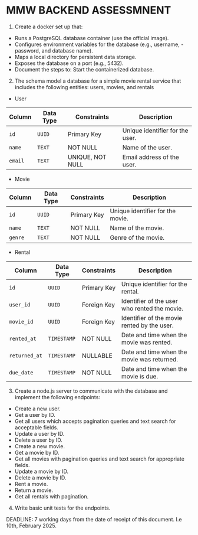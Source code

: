 # MMW BACKEND ASSESSMNENT

1. Create a docker set up that:

- Runs a PostgreSQL database container (use the official image).
- Configures environment variables for the database (e.g., username, - password, and database name).
- Maps a local directory for persistent data storage.
- Exposes the database on a port (e.g., 5432).
- Document the steps to:
  Start the containerized database.

2. The schema model a database for a simple movie rental service that includes the following entities: users, movies, and rentals

- User

| Column  | Data Type | Constraints      | Description                     |
| ------- | --------- | ---------------- | ------------------------------- |
| `id`    | `UUID`    | Primary Key      | Unique identifier for the user. |
| `name`  | `TEXT`    | NOT NULL         | Name of the user.               |
| `email` | `TEXT`    | UNIQUE, NOT NULL | Email address of the user.      |

- Movie

| Column  | Data Type | Constraints | Description                      |
| ------- | --------- | ----------- | -------------------------------- |
| `id`    | `UUID`    | Primary Key | Unique identifier for the movie. |
| `name`  | `TEXT`    | NOT NULL    | Name of the movie.               |
| `genre` | `TEXT`    | NOT NULL    | Genre of the movie.              |

- Rental

| Column        | Data Type   | Constraints | Description                                  |
| ------------- | ----------- | ----------- | -------------------------------------------- |
| `id`          | `UUID`      | Primary Key | Unique identifier for the rental.            |
| `user_id`     | `UUID`      | Foreign Key | Identifier of the user who rented the movie. |
| `movie_id`    | `UUID`      | Foreign Key | Identifier of the movie rented by the user.  |
| `rented_at`   | `TIMESTAMP` | NOT NULL    | Date and time when the movie was rented.     |
| `returned_at` | `TIMESTAMP` | NULLABLE    | Date and time when the movie was returned.   |
| `due_date`    | `TIMESTAMP` | NOT NULL    | Date and time when the movie is due.         |

3. Create a node.js server to communicate with the database and implement the following endpoints:

- Create a new user.
- Get a user by ID.
- Get all users which accepts pagination queries and text search for acceptable fields.
- Update a user by ID.
- Delete a user by ID.
- Create a new movie.
- Get a movie by ID.
- Get all movies with pagination queries and text search for appropriate fields.
- Update a movie by ID.
- Delete a movie by ID.
- Rent a movie.
- Return a movie.
- Get all rentals with pagination.

4. Write basic unit tests for the endpoints.

DEADLINE: 7 working days from the date of receipt of this document. I.e 10th, February 2025.
